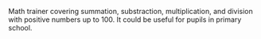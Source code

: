 Math trainer covering summation, substraction, multiplication, and division with positive numbers up to 100.
It could be useful for pupils in primary school.
